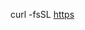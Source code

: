 curl -fsSL [https](https://raw.githubusercontent.com/Star-destroyer11/Auto-lilac/refs/heads/main/auto.sh)
